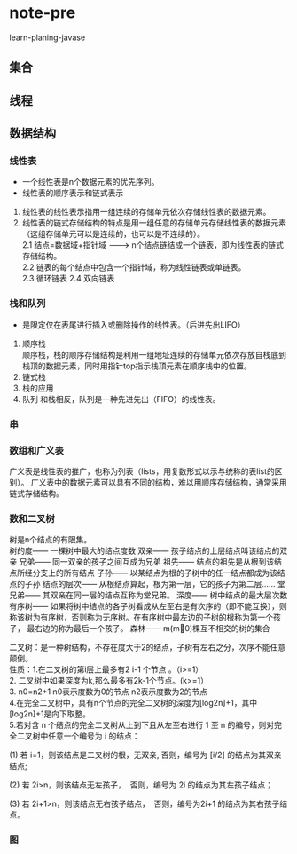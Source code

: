 # note-pre
learn-planing-javase  
## 集合
## 线程
## 数据结构
### 线性表
- 一个线性表是n个数据元素的优先序列。
- 线性表的顺序表示和链式表示
1. 线性表的线性表示指用一组连续的存储单元依次存储线性表的数据元素。
0. 线性表的链式存储结构的特点是用一组任意的存储单元存储线性表的数据元素（这组存储单元可以是连续的，也可以是不连续的）。  
   2.1 结点=数据域+指针域 ---> n个结点链结成一个链表，即为线性表的链式存储结构。  
   2.2 链表的每个结点中包含一个指针域，称为线性链表或单链表。  
   2.3 循环链表
   2.4 双向链表
  
### 栈和队列
- 是限定仅在表尾进行插入或删除操作的线性表。（后进先出LIFO）
1. 顺序栈  
   顺序栈，栈的顺序存储结构是利用一组地址连续的存储单元依次存放自栈底到栈顶的数据元素，同时用指针top指示栈顶元素在顺序栈中的位置。
0. 链式栈
0. 栈的应用
0. 队列
   和栈相反，队列是一种先进先出（FIFO）的线性表。

### 串

### 数组和广义表
   广义表是线性表的推广，也称为列表（lists，用复数形式以示与统称的表list的区别）。
   广义表中的数据元素可以具有不同的结构，难以用顺序存储结构，通常采用链式存储结构。
   
### 数和二叉树
   树是n个结点的有限集。  
   树的度—— 一棵树中最大的结点度数 
   双亲—— 孩子结点的上层结点叫该结点的双亲 
   兄弟—— 同一双亲的孩子之间互成为兄弟 
   祖先—— 结点的祖先是从根到该结点所经分支上的所有结点 
   子孙—— 以某结点为根的子树中的任一结点都成为该结点的子孙 
   结点的层次—— 从根结点算起，根为第一层，它的孩子为第二层…… 
   堂兄弟—— 其双亲在同一层的结点互称为堂兄弟。 
   深度—— 树中结点的最大层次数 
   有序树—— 如果将树中结点的各子树看成从左至右是有次序的（即不能互换），则称该树为有序树，否则称为无序树。在有序树中最左边的子树的根称为第一个孩子，  最右边的称为最后一个孩子。 
   森林—— m(m0)棵互不相交的树的集合

   二叉树：是一种树结构，不存在度大于2的结点，子树有左右之分，次序不能任意颠倒。  
   性质：1.在二叉树的第i层上最多有2 i-1 个节点 。（i>=1）    
         2. 二叉树中如果深度为k,那么最多有2k-1个节点。(k>=1）   
         3. n0=n2+1  n0表示度数为0的节点 n2表示度数为2的节点   
         4.在完全二叉树中，具有n个节点的完全二叉树的深度为[log2n]+1，其中[log2n]+1是向下取整。    
         5.若对含 n 个结点的完全二叉树从上到下且从左至右进行 1 至 n 的编号，则对完全二叉树中任意一个编号为 i 的结点：  

(1) 若 i=1，则该结点是二叉树的根，无双亲, 否则，编号为 [i/2] 的结点为其双亲结点;  

(2) 若 2i>n，则该结点无左孩子，  否则，编号为 2i 的结点为其左孩子结点；

(3) 若 2i+1>n，则该结点无右孩子结点，  否则，编号为2i+1 的结点为其右孩子结点。

### 图
